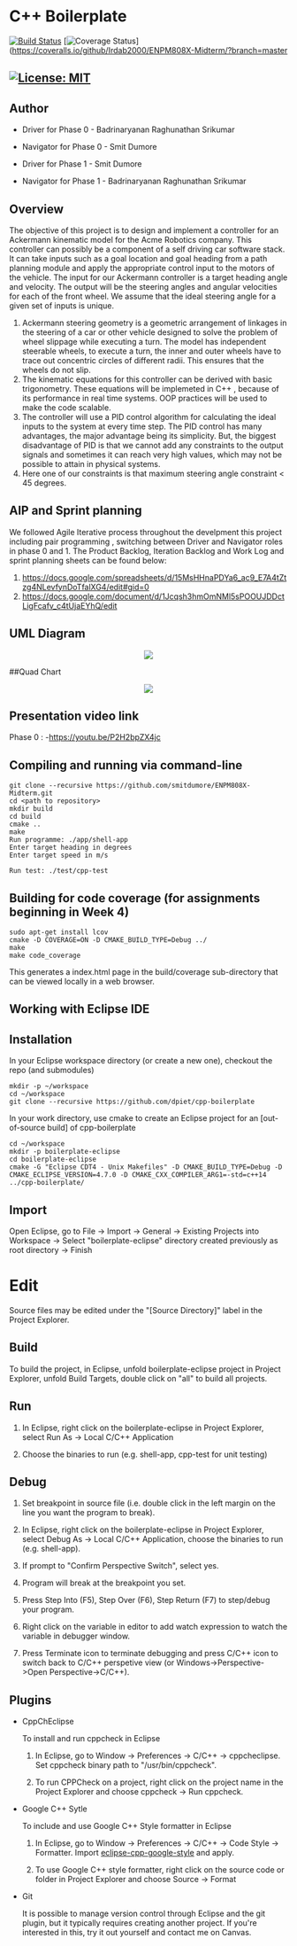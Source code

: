 # C++ Boilerplate 
[![Build Status](https://github.com/Irdab2000/ENPM808X-Midterm/actions/workflows/build_and_coveralls.yml/badge.svg)](https://github.com/Irdab2000/ENPM808X-Midterm/.github/workflows/build_and_coveralls.yml)
[![Coverage Status](https://coveralls.io/repos/github/Irdab2000/ENPM808X-Midterm/badge.svg?branch=master)](https://coveralls.io/github/Irdab2000/ENPM808X-Midterm/?branch=master

[![License: MIT](https://img.shields.io/badge/License-MIT-green.svg)](https://opensource.org/licenses/MIT)
---
## Author
- Driver for Phase 0 - Badrinaryanan Raghunathan Srikumar
- Navigator for Phase 0 - Smit Dumore

- Driver for Phase 1 - Smit Dumore
- Navigator for Phase 1 - Badrinaryanan Raghunathan Srikumar

## Overview

The objective of this project is to design and implement a controller for an Ackermann kinematic model for the Acme Robotics company. This controller can possibly be a component of a self driving car software stack. It can take inputs such as a goal location and goal heading from a path planning module and apply the appropriate control input to the motors of the vehicle. The input for our Ackermann controller is a target heading angle and velocity. The output will be the steering angles and angular velocities for each of the front wheel. We assume that the ideal steering angle for a given set of inputs is unique.

1. Ackermann steering geometry is a geometric arrangement of linkages in the steering of a car or other vehicle designed to solve the problem of wheel slippage while executing a turn. The model has independent steerable wheels, to execute a turn, the inner and outer wheels have to trace out concentric circles of different radii. This ensures that the wheels do not slip. 
2. The kinematic equations for this controller can be derived with basic trigonometry. These equations will be implemeted in C++ , because of its performance in real time systems. OOP practices will be used to make the code scalable.
3. The controller will use a PID control algorithm for calculating the ideal inputs to the system at every time step. The PID control has many advantages, the major advantage  being its simplicity. But, the biggest disadvantage of PID is that we cannot add any constraints to the output signals and sometimes it can reach very high values, which may not be possible to attain in physical systems. 
4. Here one of our constraints is that maximum steering angle constraint < 45 degrees. 

## AIP and Sprint planning

We followed Agile Iterative process throughout the develpment this project including pair programming , switching between Driver and Navigator roles in phase 0 and 1.
The Product Backlog, Iteration Backlog and Work Log and sprint planning sheets can be found below:

1. https://docs.google.com/spreadsheets/d/15MsHHnaPDYa6_ac9_E7A4tZtzg4NLevfynDoTfalXG4/edit#gid=0
2. https://docs.google.com/document/d/1Jcqsh3hmOmNMl5sPOOUJDDctLigFcafv_c4tUjaEYhQ/edit

## UML Diagram
<p align="center">
<img src="UML/revised/UML_classDiagram_Phase1_v2.png"/>
</p>

##Quad Chart
<p align="center">
<img src="Quad chart/Quad-Chart-Phase 0.jpg"/>
</p>

## Presentation video link 

Phase 0 :
 -https://youtu.be/P2H2bpZX4jc

## Compiling and running via command-line
```
git clone --recursive https://github.com/smitdumore/ENPM808X-Midterm.git
cd <path to repository>
mkdir build
cd build
cmake ..
make
Run programme: ./app/shell-app
Enter target heading in degrees
Enter target speed in m/s

Run test: ./test/cpp-test
```

## Building for code coverage (for assignments beginning in Week 4)
```
sudo apt-get install lcov
cmake -D COVERAGE=ON -D CMAKE_BUILD_TYPE=Debug ../
make
make code_coverage
```
This generates a index.html page in the build/coverage sub-directory that can be viewed locally in a web browser.

## Working with Eclipse IDE ##

## Installation

In your Eclipse workspace directory (or create a new one), checkout the repo (and submodules)
```
mkdir -p ~/workspace
cd ~/workspace
git clone --recursive https://github.com/dpiet/cpp-boilerplate
```

In your work directory, use cmake to create an Eclipse project for an [out-of-source build] of cpp-boilerplate

```
cd ~/workspace
mkdir -p boilerplate-eclipse
cd boilerplate-eclipse
cmake -G "Eclipse CDT4 - Unix Makefiles" -D CMAKE_BUILD_TYPE=Debug -D CMAKE_ECLIPSE_VERSION=4.7.0 -D CMAKE_CXX_COMPILER_ARG1=-std=c++14 ../cpp-boilerplate/
```

## Import

Open Eclipse, go to File -> Import -> General -> Existing Projects into Workspace -> 
Select "boilerplate-eclipse" directory created previously as root directory -> Finish

# Edit

Source files may be edited under the "[Source Directory]" label in the Project Explorer.


## Build

To build the project, in Eclipse, unfold boilerplate-eclipse project in Project Explorer,
unfold Build Targets, double click on "all" to build all projects.

## Run

1. In Eclipse, right click on the boilerplate-eclipse in Project Explorer,
select Run As -> Local C/C++ Application

2. Choose the binaries to run (e.g. shell-app, cpp-test for unit testing)


## Debug


1. Set breakpoint in source file (i.e. double click in the left margin on the line you want 
the program to break).

2. In Eclipse, right click on the boilerplate-eclipse in Project Explorer, select Debug As -> 
Local C/C++ Application, choose the binaries to run (e.g. shell-app).

3. If prompt to "Confirm Perspective Switch", select yes.

4. Program will break at the breakpoint you set.

5. Press Step Into (F5), Step Over (F6), Step Return (F7) to step/debug your program.

6. Right click on the variable in editor to add watch expression to watch the variable in 
debugger window.

7. Press Terminate icon to terminate debugging and press C/C++ icon to switch back to C/C++ 
perspetive view (or Windows->Perspective->Open Perspective->C/C++).


## Plugins

- CppChEclipse

    To install and run cppcheck in Eclipse

    1. In Eclipse, go to Window -> Preferences -> C/C++ -> cppcheclipse.
    Set cppcheck binary path to "/usr/bin/cppcheck".

    2. To run CPPCheck on a project, right click on the project name in the Project Explorer 
    and choose cppcheck -> Run cppcheck.


- Google C++ Sytle

    To include and use Google C++ Style formatter in Eclipse

    1. In Eclipse, go to Window -> Preferences -> C/C++ -> Code Style -> Formatter. 
    Import [eclipse-cpp-google-style][reference-id-for-eclipse-cpp-google-style] and apply.

    2. To use Google C++ style formatter, right click on the source code or folder in 
    Project Explorer and choose Source -> Format

[reference-id-for-eclipse-cpp-google-style]: https://raw.githubusercontent.com/google/styleguide/gh-pages/eclipse-cpp-google-style.xml

- Git

    It is possible to manage version control through Eclipse and the git plugin, but it typically requires creating another project. If you're interested in this, try it out yourself and contact me on Canvas.
